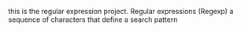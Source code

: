 this is the regular expression project. Regular expressions (Regexp) a sequence of characters that define a search pattern
